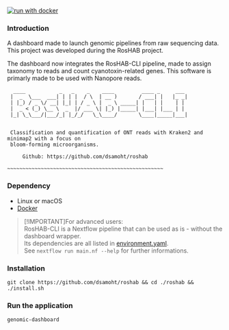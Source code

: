 [![run with docker](https://img.shields.io/badge/run%20with-docker-0db7ed?labelColor=000000&logo=docker)](https://www.docker.com/)

### Introduction
A dashboard made to launch genomic pipelines from raw sequencing data.
This project was developed during the RosHAB project.

The dashboard now integrates the RosHAB-CLI pipeline, made to assign taxonomy to reads
and count cyanotoxin-related genes. This software is primarly made to be used with Nanopore
reads.

```
  ____           _   _    _    ____         ____ _     ___ 
 |  _  \___  ___| | | |  / \  | __ )       / ___| |   |_ _|
 | |_) / _ \/ __| |_| | / _ \ |  _ \ _____| |   | |    | | 
 |  _ < (_) \__ \  _  |/ ___ \| |_) |_____| |___| |___ | | 
 |_| \_\___/|___/_| |_/_/   \_\____/       \____|_____|___|


 Classification and quantification of ONT reads with Kraken2 and minimap2 with a focus on
 bloom-forming microorganisms.

     Github: https://github.com/dsamoht/roshab

~~~~~~~~~~~~~~~~~~~~~~~~~~~~~~~~~~~~~~~~~~~~~~~~~~~
```
### Dependency
- Linux or macOS
- [Docker](https://www.docker.com/)

> [!IMPORTANT]For advanced users:  
> RosHAB-CLI is a Nextflow pipeline that can be used as is - without the dashboard wrapper.  
> Its dependencies are all listed in [environment.yaml](environment.yaml).  
> See ```nextflow run main.nf --help``` for further informations.
 
### Installation
```
git clone https://github.com/dsamoht/roshab && cd ./roshab && ./install.sh
```
### Run the application
```
genomic-dashboard
```

